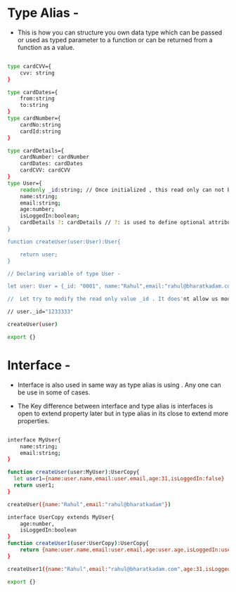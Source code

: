 # Type Alias -

- This is how you can structure you own data type which can be passed or used as typed parameter to a function or can be returned from a function as a value.

```sh

type cardCVV={
    cvv: string
}

type cardDates={
    from:string
    to:string
}
type cardNumber={
    cardNo:string
    cardId:string
}

type cardDetails={
    cardNumber: cardNumber
    cardDates: cardDates
    cardCVV: cardCVV
}
type User={
    readonly _id:string; // Once initialized , this read only can not be re-assigned and its for read only purposes
    name:string;
    email:string;
    age:number;
    isLoggedIn:boolean;
    cardDetails ?: cardDetails // ?: is used to define optional attribute , if you provide then good or else if don't provide then also not any problem
}

function createUser(user:User):User{

    return user;
}

// Declaring variable of type User -

let user: User = {_id: "0001", name:"Rahul",email:"rahul@bharatkadam.com",age:31,isLoggedIn:false}

//  Let try to modify the read only value _id . It does'nt allow us modify read only values

// user._id="1233333"

createUser(user)

export {}

```

# Interface -

- Interface is also used in same way as type alias is using . Any one can be use in some of cases.

- The Key difference between interface and type alias is interfaces is open to extend property later but in type alias in its close to extend more properties. 

```sh

interface MyUser{
    name:string;
    email:string;
}

function createUser(user:MyUser):UserCopy{
  let user1={name:user.name,email:user.email,age:31,isLoggedIn:false}
  return user1;
}

createUser({name:"Rahul",email:"rahul@bharatkadam"})

interface UserCopy extends MyUser{
    age:number,
    isLoggedIn:boolean
}
function createUser1(user:UserCopy):UserCopy{
    return {name:user.name,email:user.email,age:user.age,isLoggedIn:user.isLoggedIn}
}

createUser1({name:"Rahul",email:"rahul@bharatkadam.com",age:31,isLoggedIn:false})

export {}

```